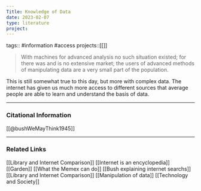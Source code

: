 ```yaml
---
Title: Knowledge of Data
date: 2023-02-07
type: literature
project:
---
```

tags:: #information #access
projects::[[]]

> With machines for advanced analysis no such situation existed; for there was and is no extensive market; the users of advanced methods of manipulating data are a very small part of the population.

This is still somewhat true to this day, but more with complex data. The internet has given us much more access to different sources that average people are able to learn and understand the basis of data.

---
### Citational Information

[[@bushWeMayThink1945]]

---

### Related Links

[[Library and Internet Comparison]]
[[Internet is an encyclopedia]]
[[Garden]]
[[What the Memex can do]]
[[Bush explaining internet searchs]]
[[Library and Internet Comparison]]
[[Manipulation of data]]
[[Technology and Society]]

